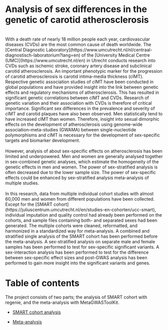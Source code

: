 # Analysis of sex differences in the genetic of carotid atherosclerosis

<br>
With a death rate of nearly 18 million people each year, cardiovascular diseases (CVDs) are the most common cause of death worldwide. The [Central Diagnostic Laboratory](https://www.umcutrecht.nl/nl/centraal-diagnostisch-laboratorium?lang=en) of the [University Medical Centre (UMC)](https://www.umcutrecht.nl/en) in Utrecht conducts research into CVDs such as ischemic stroke, coronary artery disease and subclinical carotid atherosclerosis. An important phenotypic marker for the progression of carotid atherosclerosis is carotid intima-media thickness (cIMT). Respective genetic association studies of cIMT have been conducted in global populations and have provided insight into the link between genetic effects and regulatory mechanisms of atherosclerosis. This has resulted in significant genetic correlations between cIMT and CVDs. Research of genetic variation and their association with CVDs  is therefore of critical importance.  Significant sex differences in the prevalence and severity of cIMT and carotid plaques have also been observed. Men statistically tend to have increased cIMT than women. Therefore, insight into sexual dimorphic effects on the development of atherosclerosis using genome-wide association–meta-studies (GWAMA) between single-nucleotide polymorphisms and cIMT is necessary for the development of sex-specific targets and biomarker development. </br>

<br>
However, analysis of about sex-specific effects on atherosclerosis has been limited and underpowered. Men and women are generally analysed together in sex-combined genetic analyses, which estimate the homogeneity of the genetic effects in men and women. The power of sex-stratified analysis is often decreased due to the lower sample size. The power of sex-specific effects could be enhanced by sex-stratified analysis meta-analysis of multiple studies. </br>
 
<br>
In this research, data from multiple individual cohort studies with almost 60,000 men and women from different populations have been collected. Except for the [SMART cohort](https://juliuscentrum.umcutrecht.nl/en/studies-en-cohorten/ucc-smart), individual imputation and quality control had already been performed on the cohorts, and sample files containing both- and separated sexes had been generated. The multiple cohorts were cleaned, reformatted, and harmonized in a standardized way for meta-analysis. A combined and stratified single analysis of the SMART cohort has been performed before the meta-analysis. A sex-stratified analysis on separate male and female samples has been performed to test for sex-specific significant variants. A sex-interaction analysis has been performed to test for the difference between sex-specific effect sizes and post-GWAS analysis has been performed to gain more insight into the significant variants and genes. </br>




# Table of contents

The project consists of two parts; the analysis of SMART cohort with regenie, and the meta-analysis with MetaGWASToolKit.

- [SMART cohort analysis](https://github.com/xEmz/UMC-GWAS-cIMT/tree/main/SMART-MR%20cohort%20analysis)

- [Meta-analysis](https://github.com/xEmz/UMC-GWAS-cIMT/tree/main/Meta-analysis)
